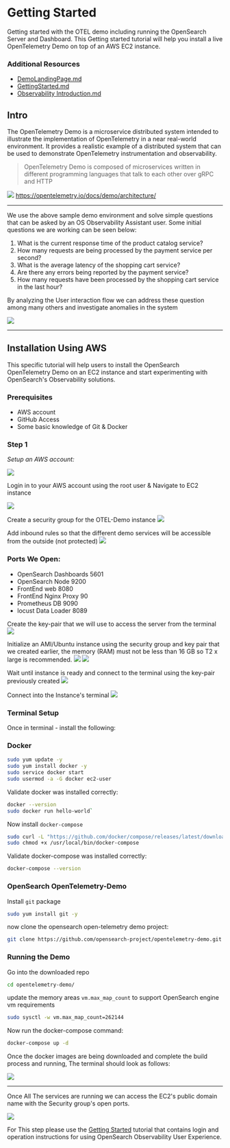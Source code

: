 # Getting Started
Getting started with the OTEL demo including running the OpenSearch Server and Dashboard.
This Getting started tutorial will help you install a live OpenTelemetry Demo on top of an AWS EC2 instance.

### Additional Resources
 - [DemoLandingPage.md](DemoLandingPage.md)
 - [GettingStarted.md](GettingStarted.md)
- [Observability Introduction.md](Observability-Introduction.md)

## Intro
The OpenTelemetry Demo is a microservice distributed system intended to illustrate the implementation of OpenTelemetry in a near real-world environment.
It provides a realistic example of a distributed system that can be used to demonstrate OpenTelemetry instrumentation and observability.

> OpenTelemetry Demo is composed of microservices written in different programming languages that talk to each other over gRPC and HTTP

![](img/DemoServices.png)
https://opentelemetry.io/docs/demo/architecture/

---
We use the above sample demo environment and solve simple questions that can be asked by an OS Observability Assistant user. Some initial questions we are working can be seen below:

1. What is the current response time of the product catalog service?
2. How many requests are being processed by the payment service per second?
3. What is the average latency of the shopping cart service?
4. Are there any errors being reported by the payment service?
5. How many requests have been processed by the shopping cart service in the last hour?

By analyzing the User interaction flow we can address these question among many others and investigate anomalies in the system

![](img/DemoFlow.png)

---
## Installation Using AWS
This specific tutorial will help users to install the OpenSearch OpenTelemetry Demo on an EC2 instance and start experimenting with OpenSearch's Observability solutions.

### Prerequisites
- AWS account
- GitHub Access
- Some basic knowledge of Git & Docker

### Step 1

_Setup an AWS account:_

![](img/setup-aws-account.png)

Login in to your AWS account using the root user & Navigate to EC2 instance

![](img/select-ec2-service-to-setup.jpeg)

Create a security group for the OTEL-Demo instance
![](img/select-aws-security-group.jpeg)

Add inbound rules so that the different demo services will be accessible from the outside (not protected)
![](img/update-aws-sec-group-inbound-rules.jpeg)

### Ports We Open:
 - OpenSearch Dashboards 5601
 - OpenSearch Node 9200
 - FrontEnd web 8080
 - FrontEnd Nginx Proxy 90
 - Prometheus DB 9090
 - locust Data Loader 8089


Create the key-pair that we will use to access the server from the terminal
![](img/create-aws-key-pair-access.jpeg)

Initialize an AMI/Ubuntu instance using the security group and key pair that we created earlier, the memory (RAM) must not be less than 16 GB so T2 x large is recommended.
![](img/select-aws-ec2-instance-size.jpeg)
![](img/select-aws-ec2-security-group.jpeg)

Wait until instance is ready and connect to the terminal using the key-pair previously created
![](img/ec2-instance-to-connect-with.jpeg)

Connect into the Instance's terminal
![](img/ec2-instance-connect-to-terminal.jpeg)

### Terminal Setup
Once in terminal - install the following:

### Docker
 ```bash
sudo yum update -y
sudo yum install docker -y
sudo service docker start
sudo usermod -a -G docker ec2-user
 ```
Validate docker was installed correctly:
```bash
docker --version
sudo docker run hello-world`
```
Now install `docker-compose`
```bash
sudo curl -L "https://github.com/docker/compose/releases/latest/download/docker-compose-$(uname -s)-$(uname -m)" -o /usr/local/bin/docker-compose
sudo chmod +x /usr/local/bin/docker-compose
```
Validate docker-compose was installed correctly:
```bash
docker-compose --version
```

### OpenSearch OpenTelemetry-Demo
Install `git` package
```bash
sudo yum install git -y
```
now clone the opensearch open-telemetry demo project:
```bash
git clone https://github.com/opensearch-project/opentelemetry-demo.git
```
 
### Running the Demo
Go into the downloaded repo
```bash
cd opentelemetry-demo/
```
update the memory areas `vm.max_map_count` to support OpenSearch engine vm requirements
```bash
sudo sysctl -w vm.max_map_count=262144
```

Now run the docker-compose command:
```bash
docker-compose up -d
```
Once the docker images are being downloaded and complete the build process and running,
The terminal should look as follows:

![](img/ec2-terminal-docker-services-ready.jpeg)

---

Once All The services are running we can access the EC2's public domain name with the Security group's open ports.

![](img/otel-demo-ec2-instance.jpeg)

For This step please use the [Getting Started](GettingStarted.md) tutorial that contains login and operation instructions for using OpenSearch Observability
User Experience. 
